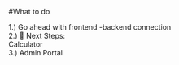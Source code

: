 #What to do

1.) Go ahead with frontend -backend connection   <br/>
2.) 🚀 Next Steps: <br/>
      Calculator<br/>
3.) Admin Portal
